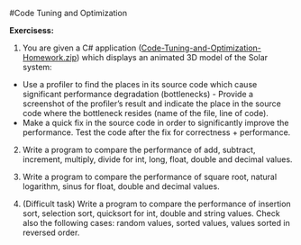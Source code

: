 #Code Tuning and Optimization

**Exercisess:**

1. You are given a C# application ([Code-Tuning-and-Optimization-Homework.zip](https://github.com/BorislavIvanov/Telerik_Academy/tree/master/01.%20Programming/04.%20C%23%20High%20Quality%20Code/09.%20Code%20Tuning%20and%20Optimization/01.%20SolarSystem%20-%20Task%20Files)) which displays an animated 3D model of the Solar system:
 * Use a profiler to find the places in its source code which cause significant performance degradation (bottlenecks) - Provide a screenshot of the profiler’s result and indicate the place in the source code where the bottleneck resides    (name of the file, line of code).
 * Make a quick fix in the source code in order to significantly improve the performance. Test the code after the fix for correctness + performance.

2. Write a program to compare the performance of add, subtract, increment, multiply, divide for int, long, float, double and decimal values.

3. Write a program to compare the performance of square root, natural logarithm, sinus for float, double and decimal values.

4. (Difficult task) Write a program to compare the performance of insertion sort, selection sort, quicksort for int, double and string values. Check also the following cases: random values, sorted values, values sorted in reversed order.
